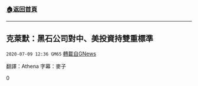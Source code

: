 ###  [:house:返回首頁](https://github.com/ourhimalayas/txt)
---

## 克萊默：黑石公司對中、美投資持雙重標準
`2020-07-09 12:36 GM65` [轉載自GNews](https://gnews.org/zh-hant/258664/)

翻譯：Athena 字幕：麥子
 
0
